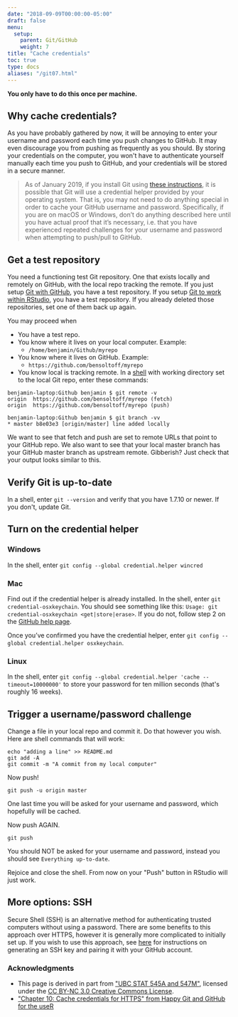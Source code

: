 ```yaml
---
date: "2018-09-09T00:00:00-05:00"
draft: false
menu:
  setup:
    parent: Git/GitHub
    weight: 7
title: "Cache credentials"
toc: true
type: docs
aliases: "/git07.html"
---
```




**You only have to do this once per machine.**

## Why cache credentials?

As you have probably gathered by now, it will be annoying to enter your username and password each time you push changes to GitHub. It may even discourage you from pushing as frequently as you should. By storing your credentials on the computer, you won't have to authenticate yourself manually each time you push to GitHub, and your credentials will be stored in a secure manner.

> As of January 2019, if you install Git using [these instructions](/setup/git/), it is possible that Git will use a credential helper provided by your operating system. That is, you may not need to do anything special in order to cache your GitHub username and password. Specifically, if you are on macOS or Windows, don’t do anything described here until you have actual proof that it’s necessary, i.e. that you have experienced repeated challenges for your username and password when attempting to push/pull to GitHub.

## Get a test repository

You need a functioning test Git repository. One that exists locally and remotely on GitHub, with the local repo tracking the remote. If you just setup [Git with GitHub](/setup/github/), you have a test repository. If you setup [Git to work within RStudio](/setup/git-with-rstudio/), you have a test repository. If you already deleted those repositories, set one of them back up again.

You may proceed when

* You have a test repo.
* You know where it lives on your local computer. Example:
    * `/home/benjamin/Github/myrepo`
* You know where it lives on GitHub. Example:
    * `https://github.com/bensoltoff/myrepo`
* You know local is tracking remote. In a [shell](/setup/shell/) with working directory set to the local Git repo, enter these commands:

```
benjamin-laptop:Github benjamin $ git remote -v
origin  https://github.com/bensoltoff/myrepo (fetch)
origin  https://github.com/bensoltoff/myrepo (push)

benjamin-laptop:Github benjamin $ git branch -vv
* master b8e03e3 [origin/master] line added locally
```

We want to see that fetch and push are set to remote URLs that point to your GitHub repo. We also want to see that your local master branch has your GitHub master branch as upstream remote. Gibberish? Just check that your output looks similar to this.

## Verify Git is up-to-date

In a shell, enter `git --version` and verify that you have 1.7.10 or newer. If you don't, update Git.

## Turn on the credential helper

### Windows

In the shell, enter `git config --global credential.helper wincred`

### Mac

Find out if the credential helper is already installed. In the shell, enter `git credential-osxkeychain`. You should see something like this: `Usage: git credential-osxkeychain <get|store|erase>`. If you do not, follow step 2 on the [GitHub help page](https://help.github.com/articles/caching-your-github-password-in-git/#platform-mac).

Once you’ve confirmed you have the credential helper, enter `git config --global credential.helper osxkeychain`.

### Linux

In the shell, enter `git config --global credential.helper 'cache --timeout=10000000'` to store your password for ten million seconds (that's roughly 16 weeks).

## Trigger a username/password challenge

Change a file in your local repo and commit it. Do that however you wish. Here are shell commands that will work:

```
echo "adding a line" >> README.md
git add -A
git commit -m "A commit from my local computer"
```

Now push!

```
git push -u origin master
```

One last time you will be asked for your username and password, which hopefully will be cached.

Now push AGAIN.

```
git push
```

You should NOT be asked for your username and password, instead you should see `Everything up-to-date`.

Rejoice and close the shell. From now on your "Push" button in RStudio will just work.

## More options: SSH

Secure Shell (SSH) is an alternative method for authenticating trusted computers without using a password. There are some benefits to this approach over HTTPS, however it is generally more complicated to initially set up. If you wish to use this approach, see [here](https://help.github.com/articles/generating-an-ssh-key/) for instructions on generating an SSH key and pairing it with your GitHub account.

### Acknowledgments


* This page is derived in part from ["UBC STAT 545A and 547M"](http://stat545.com), licensed under the [CC BY-NC 3.0 Creative Commons License](https://creativecommons.org/licenses/by-nc/3.0/).
* ["Chapter 10: Cache credentials for HTTPS" from Happy Git and GitHub for the useR](https://happygitwithr.com/credential-caching.html)
